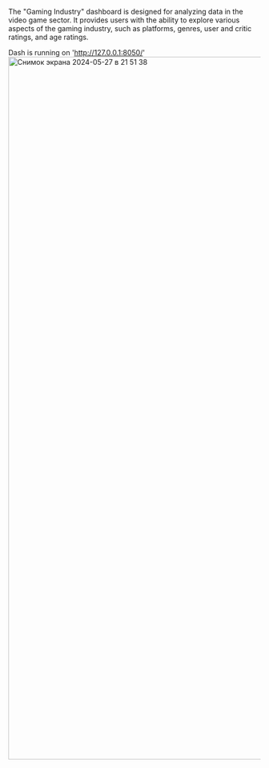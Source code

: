 The "Gaming Industry" dashboard is designed for analyzing data in the video game sector. 
It provides users with the ability to explore various aspects of the gaming industry, such as platforms, genres, user and critic ratings, and age ratings.

Dash is running on 'http://127.0.0.1:8050/'
<img width="1404" alt="Снимок экрана 2024-05-27 в 21 51 38" src="https://github.com/marinochkapolyakova/games_market_dash/assets/111554076/5db7332f-f48c-47e9-b29d-7135b674f421">

